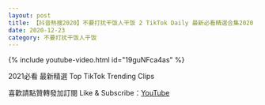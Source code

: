 ```yaml
---
layout: post
title: 【抖音熱搜2020】不要打扰干饭人干饭 2 TikTok Daily 最新必看精選合集2020 12 23
date: 2020-12-23
category: 不要打扰干饭人干饭
---
```


{% include youtube-video.html id="19guNFca4as" %}

2021必看 最新精選 Top TikTok Trending Clips

喜歡請點贊轉發加訂閱 Like & Subscribe：[YouTube](https://www.youtube.com/channel/UCAoR7VcanIPd04uEq_GIylA/videos)

